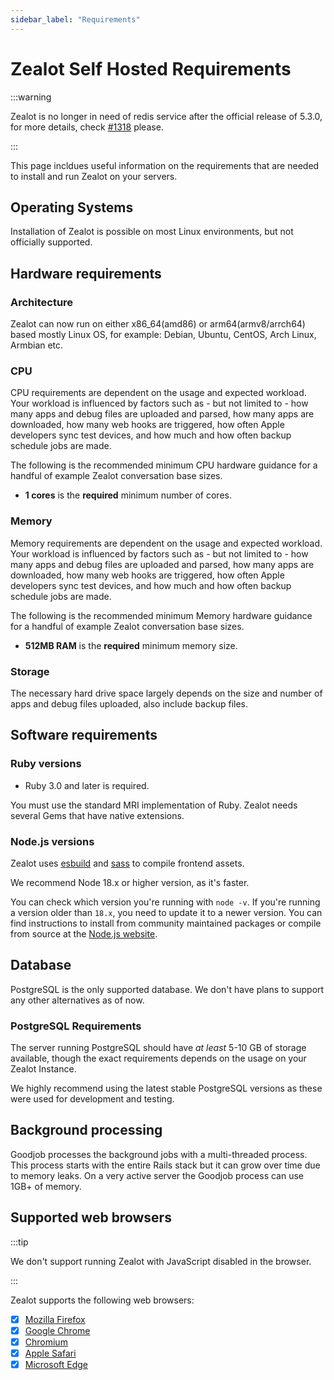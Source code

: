 ```yaml
---
sidebar_label: "Requirements"
---
```


# Zealot Self Hosted Requirements

:::warning

Zealot is no longer in need of redis service after the official release of 5.3.0, for more details,
check [#1318](https://github.com/tryzealot/zealot/pull/1318) please.

:::

This page incldues useful information on the requirements that are needed to install and run Zealot on your servers.

## Operating Systems

Installation of Zealot is possible on most Linux environments, but not officially supported.

## Hardware requirements

### Architecture

Zealot can now run on either x86_64(amd86) or arm64(armv8/arrch64) based mostly Linux OS, for example: Debian, Ubuntu, CentOS, Arch Linux, Armbian etc.

### CPU

CPU requirements are dependent on the usage and expected workload. Your workload is influenced by factors such as - but not limited to - how many apps and debug files are uploaded and parsed, how many apps are downloaded, how many web hooks are triggered, how often Apple developers sync test devices, and how much and how often backup schedule jobs are made.

The following is the recommended minimum CPU hardware guidance for a handful of example Zealot conversation base sizes.

- **1 cores** is the **required** minimum number of cores.

### Memory

Memory requirements are dependent on the usage and expected workload. Your workload is influenced by factors such as - but not limited to - how many apps and debug files are uploaded and parsed, how many apps are downloaded, how many web hooks are triggered, how often Apple developers sync test devices, and how much and how often backup schedule jobs are made.

The following is the recommended minimum Memory hardware guidance for a handful of example Zealot conversation base sizes.

- **512MB RAM** is the **required** minimum memory size.

### Storage

The necessary hard drive space largely depends on the size and number of apps and debug files uploaded, also include backup files.

## Software requirements

### Ruby versions

- Ruby 3.0 and later is required.

You must use the standard MRI implementation of Ruby. Zealot needs several Gems that have native extensions.

### Node.js versions

Zealot uses [esbuild](https://esbuild.github.io/) and [sass](https://sass-lang.com/) to compile frontend assets.

We recommend Node 18.x or higher version, as it's faster.

You can check which version you're running with `node -v`. If you're running a version older than `18.x`,
you need to update it to a newer version. You can find instructions to install from community maintained packages or compile from source at the [Node.js website](https://nodejs.org/en/download/).

## Database

PostgreSQL is the only supported database. We don't have plans to support any other alternatives as of now.

### PostgreSQL Requirements

The server running PostgreSQL should have _at least_ 5-10 GB of storage
available, though the exact requirements depends on the usage on your Zealot Instance.

We highly recommend using the latest stable PostgreSQL versions as these were used for development and testing.

## Background processing

Goodjob processes the background jobs with a multi-threaded process.
This process starts with the entire Rails stack but it can grow over time due to memory leaks.
On a very active server the Goodjob process can use 1GB+ of memory.

## Supported web browsers

:::tip

We don't support running Zealot with JavaScript disabled in the browser.

:::

Zealot supports the following web browsers:

- [x] [Mozilla Firefox](https://www.mozilla.org/en-US/firefox/new/)
- [x] [Google Chrome](https://www.google.com/chrome/)
- [x] [Chromium](https://www.chromium.org/getting-involved/dev-channel)
- [x] [Apple Safari](https://www.apple.com/safari/)
- [x] [Microsoft Edge](https://www.microsoft.com/en-us/edge)
